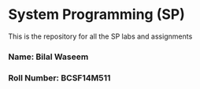 # System Programming (SP)

This is the repository for all the SP labs and assignments 

### Name: Bilal Waseem
### Roll Number: BCSF14M511
